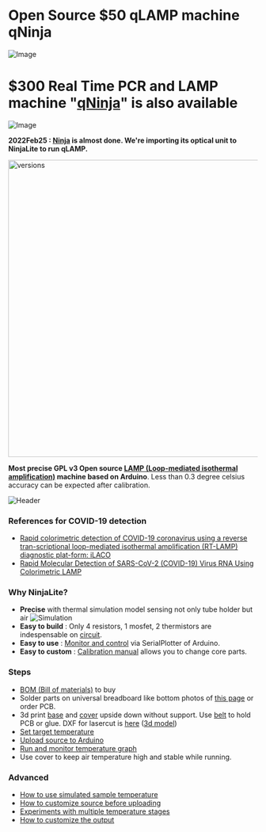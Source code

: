 # Open Source $50 qLAMP machine qNinja

![Image](https://raw.githubusercontent.com/hisashin/NinjaLite/master/images/photo/LiteOpen.jpg)

# $300 Real Time PCR and LAMP machine "[qNinja](https://github.com/hisashin/qNinja)" is also available

![Image](https://raw.githubusercontent.com/hisashin/Ninja/master/images/photo/Ninja2.jpg)

**2022Feb25 : [Ninja](https://github.com/hisashin/Ninja-qPCR) is almost done. We're importing its optical unit to NinjaLite to run qLAMP.**

<img src="https://raw.githubusercontent.com/hisashin/NinjaLite/master/images/versions.png" alt="versions" width="600">

**Most precise GPL v3 Open source [LAMP (Loop-mediated isothermal amplification)](https://en.wikipedia.org/wiki/Loop-mediated_isothermal_amplification) machine based on Arduino**. Less than 0.3 degree celsius accuracy can be expected after calibration.

![Header](https://github.com/hisashin/NinjaLite/blob/master/images/header.png "header")

### References for COVID-19 detection

- [Rapid colorimetric detection of COVID-19 coronavirus using a reverse tran-scriptional loop-mediated isothermal amplification (RT-LAMP) diagnostic plat-form: iLACO](https://www.medrxiv.org/content/10.1101/2020.02.20.20025874v1)
- [Rapid Molecular Detection of SARS-CoV-2 (COVID-19) Virus RNA Using Colorimetric LAMP](https://www.medrxiv.org/content/10.1101/2020.02.20.20025874v1)

### Why NinjaLite?
- **Precise** with thermal simulation model sensing not only tube holder but air
![Simulation](https://raw.githubusercontent.com/hisashin/NinjaLite/master/images/heat_simulation/illustration_s.png)
- **Easy to build** : Only 4 resistors, 1 mosfet, 2 thermistors are indespensable on [circuit](https://github.com/hisashin/NinjaLite/tree/master/eagle).
- **Easy to use** : [Monitor and control](https://github.com/hisashin/NinjaLite/wiki/Run-and-monitor-temperature-graph) via SerialPlotter of Arduino.
- **Easy to custom** : [Calibration manual](https://github.com/hisashin/NinjaLite/wiki/How-to-use-simulated-sample-temperature) allows you to change core parts.

### Steps

- [BOM (Bill of materials)](https://github.com/hisashin/NinjaLite/wiki/BOM,-Bill-of-Materials) to buy
- Solder parts on universal breadboard like bottom photos of [this page](https://github.com/hisashin/NinjaLite/tree/master/eagle) or order PCB.
- 3d print [base](https://github.com/hisashin/NinjaLite/blob/master/3d/4x4_3d_base.stl) and [cover](https://github.com/hisashin/NinjaLite/blob/master/3d/4x4_3d_cover.stl) upside down without support. Use [belt](https://github.com/hisashin/NinjaLite/blob/master/3d/4x4_3d_belt.stl) to hold PCB or glue. DXF for lasercut is [here](https://github.com/hisashin/NinjaLite/tree/master/dxf) ([3d model](https://gallery.autodesk.com/projects/149287/ninjalamp))
- [Set target temperature](https://github.com/hisashin/NinjaLite/wiki/How-to-customize-source-before-uploading)
- [Upload source to Arduino](https://github.com/hisashin/NinjaLite/wiki/How-to-upload-the-software)
- [Run and monitor temperature graph](https://github.com/hisashin/NinjaLite/wiki/Run-and-monitor-temperature-graph)
- Use cover to keep air temperature high and stable while running.

### Advanced

- [How to use simulated sample temperature](https://github.com/hisashin/NinjaLAMP/wiki/How-to-use-simulated-sample-temperature)
- [How to customize source before uploading](https://github.com/hisashin/NinjaLAMP/wiki/How-to-customize-source-before-uploading)
- [Experiments with multiple temperature stages](https://github.com/hisashin/NinjaLAMP/wiki/Experiments-with-multiple-temperature-stages)
- [How to customize the output](https://github.com/hisashin/NinjaLAMP/wiki/Customizing-the-output)

